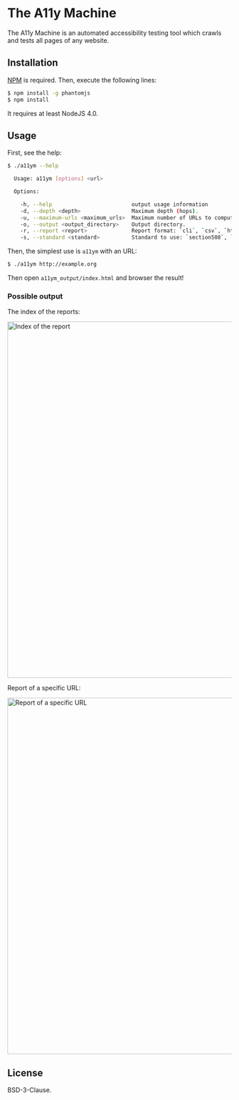 # The A11y Machine

The A11y Machine is an automated accessibility testing tool which crawls and
tests all pages of any website.

## Installation

[NPM](http://npmjs.org/) is required. Then, execute the following lines:
```sh
$ npm install -g phantomjs
$ npm install
```

It requires at least NodeJS 4.0.

## Usage

First, see the help:

```sh
$ ./a11ym --help

  Usage: a11ym [options] <url>

  Options:

    -h, --help                         output usage information
    -d, --depth <depth>                Maximum depth (hops).
    -u, --maximum-urls <maximum_urls>  Maximum number of URLs to compute.
    -o, --output <output_directory>    Output directory.
    -r, --report <report>              Report format: `cli`, `csv`, `html` (default), `json` or `markdown`.
    -s, --standard <standard>          Standard to use: `section508`, `wcag2a`, `wcag2aa` (default) or ` wcag2aaa`.
```

Then, the simplest use is `a11ym` with an URL:

```sh
$ ./a11ym http://example.org
```

Then open `a11ym_output/index.html` and browser the result!

### Possible output

The index of the reports:

<img src="http://i.imgur.com/s7vRCi4.png" alt="Index of the report" width="800" />

Report of a specific URL:

<img src="http://i.imgur.com/ehjwAXw.png" alt="Report of a specific URL" width="800" />

## License

BSD-3-Clause.
